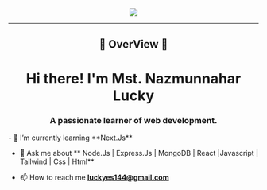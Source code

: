 

<div align='center'><img src="https://i.ibb.co/vwT42cG/BANNER.jpg" /></div>
<hr>
<h2 align="center">🔰 OverView 🔰</h2>
<h1 align="center">Hi there! I'm Mst. Nazmunnahar Lucky</h1>
<h3 align="center">A passionate learner of web development.</h3>
<!-- 
<a align="left"> <img src="https://komarev.com/ghpvc/?username=NLucky320&label=Profile%20views&color=0e75b6&style=flat" alt="NLucky320" /> </a>
-->
- 🌱 I’m currently learning **Next.Js**

- 💬 Ask me about ** Node.Js | Express.Js | MongoDB | React |Javascript | Tailwind | Css | Html**

- 📫 How to reach me **luckyes144@gmail.com**
<!--
**NLucky320/NLucky320** is a ✨ _special_ ✨ repository because its `README.md` (this file) appears on your GitHub profile.

Here are some ideas to get you started:

- 🔭 I’m currently working on ...
- 🌱 I’m currently learning ...
- 👯 I’m looking to collaborate on ...
- 🤔 I’m looking for help with ...
- 💬 Ask me about ...
- 📫 How to reach me: ...
- 😄 Pronouns: ...
- ⚡ Fun fact: ...
-->
